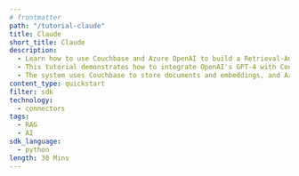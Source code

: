 ```yaml
---
# frontmatter
path: "/tutorial-claude"
title: Claude
short_title: Claude
description: 
  - Learn how to use Couchbase and Azure OpenAI to build a Retrieval-Augmented Generation (RAG) system.
  - This tutorial demonstrates how to integrate OpenAI's GPT-4 with Couchbase to build a RAG system.
  - The system uses Couchbase to store documents and embeddings, and Azure OpenAI to generate contextually relevant answers.
content_type: quickstart
filter: sdk
technology:
  - connectors
tags:
  - RAG
  - AI
sdk_language: 
  - python
length: 30 Mins
---
```

